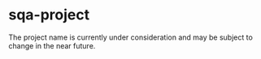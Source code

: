 # sqa-project
The project name is currently under consideration and may be subject to change in the near future.
